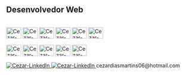 <h2>Desenvolvedor Web</h2>

</br>

<div style="display: inline_block">
	<img align="center" alt="Cezar-CSharp" height="30" width="40" src="https://cdn.jsdelivr.net/gh/devicons/devicon/icons/csharp/csharp-original.svg" />
	<img align="center" alt="Cezar-Java" height="30" width="40" src="https://cdn.jsdelivr.net/gh/devicons/devicon/icons/java/java-original.svg" />
	<img align="center" alt="Cezar-JS" height="30" width="40" src="https://cdn.jsdelivr.net/gh/devicons/devicon/icons/javascript/javascript-original.svg" />
        <img align="center" alt="Cezar-HTML" height="30" width="40" src="https://cdn.jsdelivr.net/gh/devicons/devicon/icons/html5/html5-original.svg" />
        <img align="center" alt="Cezar-CSS" height="30" width="40" src="https://cdn.jsdelivr.net/gh/devicons/devicon/icons/css3/css3-original.svg" />
        <img align="center" alt="Cezar-C" height="30" width="40" src="https://cdn.jsdelivr.net/gh/devicons/devicon/icons/c/c-original.svg" /> </br></br>
        <img align="center" alt="Cezar-.NetCore" height="30" width="40" src="https://cdn.jsdelivr.net/gh/devicons/devicon/icons/dotnetcore/dotnetcore-original.svg" />
        <img align="center" alt="Cezar-Spring" height="30" width="40" src="https://cdn.jsdelivr.net/gh/devicons/devicon/icons/spring/spring-original.svg" />
        <img align="center" alt="Cezar-SQLServer" height="30" width="40" src="https://cdn.jsdelivr.net/gh/devicons/devicon/icons/microsoftsqlserver/microsoftsqlserver-plain.svg" />
        <img align="center" alt="Cezar-PostgreSQL" height="30" width="40" src="https://cdn.jsdelivr.net/gh/devicons/devicon/icons/postgresql/postgresql-original.svg" />
        <img align="center" alt="Cezar-Bootstrap" height="30" width="40" src="https://cdn.jsdelivr.net/gh/devicons/devicon/icons/bootstrap/bootstrap-original.svg" />
</div>

</br>

<div>
	<a target="blank" href="https://www.linkedin.com/in/cézar-dias-martins-5b450b260">
		<img target="blank" alt="Cezar-LinkedIn" src="https://img.shields.io/badge/LinkedIn-0077B5?style=for-the-badge&logo=linkedin&logoColor=white"/>
	</a>
	<a target="blank" href="https://www.linkedin.com/in/cézar-dias-martins-5b450b260">
		<img target="blank" alt="Cezar-LinkedIn" src="https://img.shields.io/badge/Gmail-D14836?style=for-the-badge&logo=gmail&logoColor=white"/>
	</a>
		cezardiasmartins06@hotmail.com
</div>


